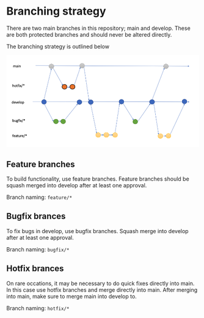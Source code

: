 # Branching strategy

There are two main branches in this repository; main and develop. These are both protected branches and should never be altered directly.

The branching strategy is outlined below

![branching](/docs/images/branching.png)

## Feature branches

To build functionality, use feature branches. Feature branches should be squash merged into develop after at least one approval.

Branch naming: `feature/*`

## Bugfix brances

To fix bugs in develop, use bugfix branches. Squash merge into develop after at least one approval.

Branch naming: `bugfix/*`

## Hotfix brances

On rare occations, it may be necessary to do quick fixes directly into main. In this case use hotfix branches and merge directly into main. After merging into main, make sure to merge main into develop to.

Branch naming: `hotfix/*`

